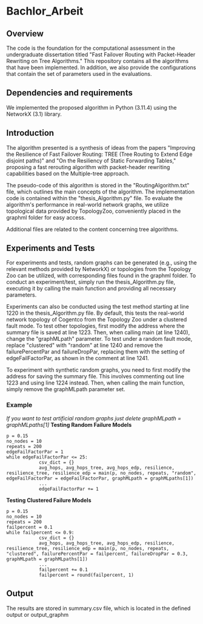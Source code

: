 # Bachlor_Arbeit
## Overview
The code is the foundation for the computational assessment in the undergraduate dissertation titled "Fast Failover Routing with Packet-Header Rewriting on Tree Algorithms." This repository contains all the algorithms that have been implemented. In addition, we also provide the configurations that contain the set of parameters used in the evaluations.

## Dependencies and requirements
We implemented the proposed algorithm in Python (3.11.4) using the NetworkX (3.1) library.

## Introduction
The algorithm presented is a synthesis of ideas from the papers "Improving the Resilience of Fast Failover Routing: TREE (Tree Routing to Extend Edge disjoint paths)" and "On the Resiliency of Static Forwarding Tables," proposing a fast rerouting algorithm with packet-header rewriting capabilities based on the Multiple-tree approach.

The pseudo-code of this algorithm is stored in the "RoutingAlgorithm.txt" file, which outlines the main concepts of the algorithm. The implementation code is contained within the "thesis_Algorithm.py" file. To evaluate the algorithm's performance in real-world network graphs, we utilize topological data provided by TopologyZoo, conveniently placed in the graphml folder for easy access.

Additional files are related to the content concerning tree algorithms.

## Experiments and Tests
For experiments and tests, random graphs can be generated (e.g., using the relevant methods provided by NetworkX) or topologies from the Topology Zoo can be utilized, with corresponding files found in the graphml folder. To conduct an experiment/test, simply run the thesis_Algorithm.py file, executing it by calling the main function and providing all necessary parameters.

Experiments can also be conducted using the test method starting at line 1220 in the thesis_Algorithm.py file. By default, this tests the real-world network topology of Cogentco from the Topology Zoo under a clustered fault mode. To test other topologies, first modify the address where the summary file is saved at line 1223. Then, when calling main (at line 1240), change the "graphMLpath" parameter. To test under a random fault mode, replace "clustered" with "random" at line 1240 and remove the failurePercentPar and failureDropPar, replacing them with the setting of edgeFailFactorPar, as shown in the comment at line 1241.

To experiment with synthetic random graphs, you need to first modify the address for saving the summary file. This involves commenting out line 1223 and using line 1224 instead. Then, when calling the main function, simply remove the graphMLpath parameter set.

### Example
_If you want to test artificial random graphs just delete graphMLpath = graphMLpaths[1]_
**Testing Random Failure Models**
```
p = 0.15
no_nodes = 10
repeats = 200
edgeFailFactorPar = 1
while edgeFailFactorPar <= 25:
            csv_dict = {}
            avg_hops, avg_hops_tree, avg_hops_edp, resilience, resilience_tree, resilience_edp = main(p, no_nodes, repeats, "random", edgeFailFactorPar = edgeFailFactorPar, graphMLpath = graphMLpaths[1])
            ...
            edgeFailFactorPar += 1
```
**Testing Clustered Failure Models**
```
p = 0.15
no_nodes = 10
repeats = 200
failpercent = 0.1
while failpercent <= 0.9:
            csv_dict = {}
            avg_hops, avg_hops_tree, avg_hops_edp, resilience, resilience_tree, resilience_edp = main(p, no_nodes, repeats, "clustered", failurePercentPar = failpercent, failureDropPar = 0.3, graphMLpath = graphMLpaths[1])
            ...
            failpercent += 0.1
            failpercent = round(failpercent, 1)
```
## Output
The results are stored in summary.csv file, which is located in the defined output or output_graphm
